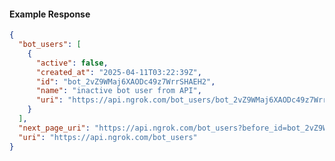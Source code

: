 <!-- Code generated for API Clients. DO NOT EDIT. -->
#### Example Response
```json
{
  "bot_users": [
    {
      "active": false,
      "created_at": "2025-04-11T03:22:39Z",
      "id": "bot_2vZ9WMaj6XAODc49z7WrrSHAEH2",
      "name": "inactive bot user from API",
      "uri": "https://api.ngrok.com/bot_users/bot_2vZ9WMaj6XAODc49z7WrrSHAEH2"
    }
  ],
  "next_page_uri": "https://api.ngrok.com/bot_users?before_id=bot_2vZ9WMaj6XAODc49z7WrrSHAEH2&limit=1",
  "uri": "https://api.ngrok.com/bot_users"
}
